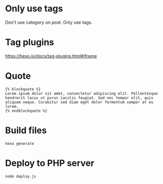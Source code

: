 # Only use tags

Don't use category on post. Only use tags.


# Tag plugins

https://hexo.io/docs/tag-plugins.html#iframe

# Quote

```
{% blockquote %}
Lorem ipsum dolor sit amet, consectetur adipiscing elit. Pellentesque hendrerit lacus ut purus iaculis feugiat. Sed nec tempor elit, quis aliquam neque. Curabitur sed diam eget dolor fermentum semper at eu lorem.
{% endblockquote %}
```

# Build files

```
hexo generate
```

# Deploy to PHP server

```
node deploy.js
```